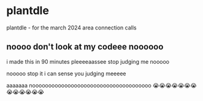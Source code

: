 # plantdle
plantdle - for the march 2024 area connection calls


## noooo don't look at my codeee noooooo

i made this in 90 minutes pleeeeaassee stop judging me nooooo

nooooo stop it i can sense you judging meeeee

aaaaaaa nooooooooooooooooooooooooooooooooooooo 😭😭😭😭😭😭😭😭😭😭😭😭😭
